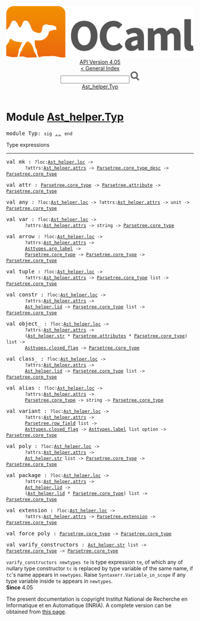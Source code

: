 <!-- ((! set title API !)) ((! set documentation !)) ((! set api !)) ((! set nobreadcrumb !)) -->
<div class="api"><header><nav class="toc brand"><a class="brand" href="https://ocaml.org/"><img src="colour-logo-gray.svg" class="svg" alt="OCaml"></a></nav><nav class="toc"><div class="toc_version"><a href="/docs" id="version-select">API Version 4.05</a></div><a href="index.html">&lt; General Index</a><div class="api_search"><input type="text" name="apisearch" id="api_search" oninput="mySearch(false);" onkeypress="this.oninput();" onclick="this.oninput();" onpaste="this.oninput();">
<img src="search_icon.svg" alt="Search" class="svg" onclick="mySearch(false)"></div>
<div id="search_results"></div><div class="toc_title"><a href="#top">Ast_helper.Typ</a></div><ul></ul></nav></header>

<h1>Module <a href="type_Ast_helper.Typ.html">Ast_helper.Typ</a></h1>

<pre><span class="keyword">module</span> Typ: <code class="code"><span class="keyword">sig</span></code> <a href="Ast_helper.Typ.html">..</a> <code class="code"><span class="keyword">end</span></code></pre><div class="info module top">
Type expressions<br>
</div>
<hr width="100%">

<pre><span id="VALmk"><span class="keyword">val</span> mk</span> : <code class="type">?loc:<a href="Ast_helper.html#TYPEloc">Ast_helper.loc</a> -&gt;<br>       ?attrs:<a href="Ast_helper.html#TYPEattrs">Ast_helper.attrs</a> -&gt; <a href="Parsetree.html#TYPEcore_type_desc">Parsetree.core_type_desc</a> -&gt; <a href="Parsetree.html#TYPEcore_type">Parsetree.core_type</a></code></pre>
<pre><span id="VALattr"><span class="keyword">val</span> attr</span> : <code class="type"><a href="Parsetree.html#TYPEcore_type">Parsetree.core_type</a> -&gt; <a href="Parsetree.html#TYPEattribute">Parsetree.attribute</a> -&gt; <a href="Parsetree.html#TYPEcore_type">Parsetree.core_type</a></code></pre>
<pre><span id="VALany"><span class="keyword">val</span> any</span> : <code class="type">?loc:<a href="Ast_helper.html#TYPEloc">Ast_helper.loc</a> -&gt; ?attrs:<a href="Ast_helper.html#TYPEattrs">Ast_helper.attrs</a> -&gt; unit -&gt; <a href="Parsetree.html#TYPEcore_type">Parsetree.core_type</a></code></pre>
<pre><span id="VALvar"><span class="keyword">val</span> var</span> : <code class="type">?loc:<a href="Ast_helper.html#TYPEloc">Ast_helper.loc</a> -&gt;<br>       ?attrs:<a href="Ast_helper.html#TYPEattrs">Ast_helper.attrs</a> -&gt; string -&gt; <a href="Parsetree.html#TYPEcore_type">Parsetree.core_type</a></code></pre>
<pre><span id="VALarrow"><span class="keyword">val</span> arrow</span> : <code class="type">?loc:<a href="Ast_helper.html#TYPEloc">Ast_helper.loc</a> -&gt;<br>       ?attrs:<a href="Ast_helper.html#TYPEattrs">Ast_helper.attrs</a> -&gt;<br>       <a href="Asttypes.html#TYPEarg_label">Asttypes.arg_label</a> -&gt;<br>       <a href="Parsetree.html#TYPEcore_type">Parsetree.core_type</a> -&gt; <a href="Parsetree.html#TYPEcore_type">Parsetree.core_type</a> -&gt; <a href="Parsetree.html#TYPEcore_type">Parsetree.core_type</a></code></pre>
<pre><span id="VALtuple"><span class="keyword">val</span> tuple</span> : <code class="type">?loc:<a href="Ast_helper.html#TYPEloc">Ast_helper.loc</a> -&gt;<br>       ?attrs:<a href="Ast_helper.html#TYPEattrs">Ast_helper.attrs</a> -&gt; <a href="Parsetree.html#TYPEcore_type">Parsetree.core_type</a> list -&gt; <a href="Parsetree.html#TYPEcore_type">Parsetree.core_type</a></code></pre>
<pre><span id="VALconstr"><span class="keyword">val</span> constr</span> : <code class="type">?loc:<a href="Ast_helper.html#TYPEloc">Ast_helper.loc</a> -&gt;<br>       ?attrs:<a href="Ast_helper.html#TYPEattrs">Ast_helper.attrs</a> -&gt;<br>       <a href="Ast_helper.html#TYPElid">Ast_helper.lid</a> -&gt; <a href="Parsetree.html#TYPEcore_type">Parsetree.core_type</a> list -&gt; <a href="Parsetree.html#TYPEcore_type">Parsetree.core_type</a></code></pre>
<pre><span id="VALobject_"><span class="keyword">val</span> object_</span> : <code class="type">?loc:<a href="Ast_helper.html#TYPEloc">Ast_helper.loc</a> -&gt;<br>       ?attrs:<a href="Ast_helper.html#TYPEattrs">Ast_helper.attrs</a> -&gt;<br>       (<a href="Ast_helper.html#TYPEstr">Ast_helper.str</a> * <a href="Parsetree.html#TYPEattributes">Parsetree.attributes</a> * <a href="Parsetree.html#TYPEcore_type">Parsetree.core_type</a>) list -&gt;<br>       <a href="Asttypes.html#TYPEclosed_flag">Asttypes.closed_flag</a> -&gt; <a href="Parsetree.html#TYPEcore_type">Parsetree.core_type</a></code></pre>
<pre><span id="VALclass_"><span class="keyword">val</span> class_</span> : <code class="type">?loc:<a href="Ast_helper.html#TYPEloc">Ast_helper.loc</a> -&gt;<br>       ?attrs:<a href="Ast_helper.html#TYPEattrs">Ast_helper.attrs</a> -&gt;<br>       <a href="Ast_helper.html#TYPElid">Ast_helper.lid</a> -&gt; <a href="Parsetree.html#TYPEcore_type">Parsetree.core_type</a> list -&gt; <a href="Parsetree.html#TYPEcore_type">Parsetree.core_type</a></code></pre>
<pre><span id="VALalias"><span class="keyword">val</span> alias</span> : <code class="type">?loc:<a href="Ast_helper.html#TYPEloc">Ast_helper.loc</a> -&gt;<br>       ?attrs:<a href="Ast_helper.html#TYPEattrs">Ast_helper.attrs</a> -&gt;<br>       <a href="Parsetree.html#TYPEcore_type">Parsetree.core_type</a> -&gt; string -&gt; <a href="Parsetree.html#TYPEcore_type">Parsetree.core_type</a></code></pre>
<pre><span id="VALvariant"><span class="keyword">val</span> variant</span> : <code class="type">?loc:<a href="Ast_helper.html#TYPEloc">Ast_helper.loc</a> -&gt;<br>       ?attrs:<a href="Ast_helper.html#TYPEattrs">Ast_helper.attrs</a> -&gt;<br>       <a href="Parsetree.html#TYPErow_field">Parsetree.row_field</a> list -&gt;<br>       <a href="Asttypes.html#TYPEclosed_flag">Asttypes.closed_flag</a> -&gt; <a href="Asttypes.html#TYPElabel">Asttypes.label</a> list option -&gt; <a href="Parsetree.html#TYPEcore_type">Parsetree.core_type</a></code></pre>
<pre><span id="VALpoly"><span class="keyword">val</span> poly</span> : <code class="type">?loc:<a href="Ast_helper.html#TYPEloc">Ast_helper.loc</a> -&gt;<br>       ?attrs:<a href="Ast_helper.html#TYPEattrs">Ast_helper.attrs</a> -&gt;<br>       <a href="Ast_helper.html#TYPEstr">Ast_helper.str</a> list -&gt; <a href="Parsetree.html#TYPEcore_type">Parsetree.core_type</a> -&gt; <a href="Parsetree.html#TYPEcore_type">Parsetree.core_type</a></code></pre>
<pre><span id="VALpackage"><span class="keyword">val</span> package</span> : <code class="type">?loc:<a href="Ast_helper.html#TYPEloc">Ast_helper.loc</a> -&gt;<br>       ?attrs:<a href="Ast_helper.html#TYPEattrs">Ast_helper.attrs</a> -&gt;<br>       <a href="Ast_helper.html#TYPElid">Ast_helper.lid</a> -&gt;<br>       (<a href="Ast_helper.html#TYPElid">Ast_helper.lid</a> * <a href="Parsetree.html#TYPEcore_type">Parsetree.core_type</a>) list -&gt; <a href="Parsetree.html#TYPEcore_type">Parsetree.core_type</a></code></pre>
<pre><span id="VALextension"><span class="keyword">val</span> extension</span> : <code class="type">?loc:<a href="Ast_helper.html#TYPEloc">Ast_helper.loc</a> -&gt;<br>       ?attrs:<a href="Ast_helper.html#TYPEattrs">Ast_helper.attrs</a> -&gt; <a href="Parsetree.html#TYPEextension">Parsetree.extension</a> -&gt; <a href="Parsetree.html#TYPEcore_type">Parsetree.core_type</a></code></pre>
<pre><span id="VALforce_poly"><span class="keyword">val</span> force_poly</span> : <code class="type"><a href="Parsetree.html#TYPEcore_type">Parsetree.core_type</a> -&gt; <a href="Parsetree.html#TYPEcore_type">Parsetree.core_type</a></code></pre>
<pre><span id="VALvarify_constructors"><span class="keyword">val</span> varify_constructors</span> : <code class="type"><a href="Ast_helper.html#TYPEstr">Ast_helper.str</a> list -&gt; <a href="Parsetree.html#TYPEcore_type">Parsetree.core_type</a> -&gt; <a href="Parsetree.html#TYPEcore_type">Parsetree.core_type</a></code></pre><div class="info ">
<code class="code">varify_constructors&nbsp;newtypes&nbsp;te</code> is type expression <code class="code">te</code>, of which
        any of nullary type constructor <code class="code">tc</code> is replaced by type variable of
        the same name, if <code class="code">tc</code>'s name appears in <code class="code">newtypes</code>.
        Raise <code class="code"><span class="constructor">Syntaxerr</span>.<span class="constructor">Variable_in_scope</span></code> if any type variable inside <code class="code">te</code>
        appears in <code class="code">newtypes</code>.<br>
<b>Since</b> 4.05<br>
</div>
<div class="copyright">The present documentation is copyright Institut National de Recherche en Informatique et en Automatique (INRIA). A complete version can be obtained from <a href="http://caml.inria.fr/pub/docs/manual-ocaml/">this page</a>.</div></div>